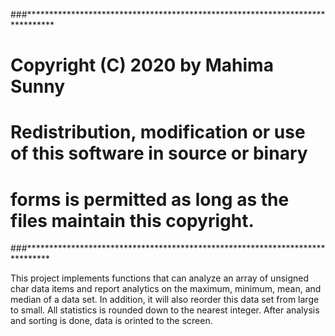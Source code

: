 ###******************************************************************************
# Copyright (C) 2020 by Mahima Sunny
#
# Redistribution, modification or use of this software in source or binary
# forms is permitted as long as the files maintain this copyright. 
###*****************************************************************************

This project implements functions that can analyze an array of unsigned char data items and report analytics on the maximum, minimum, mean, and median of a data set. In addition, it will also reorder this data set from large to small. All statistics is rounded down to the nearest integer. After analysis and sorting is done, data is orinted to the screen.

